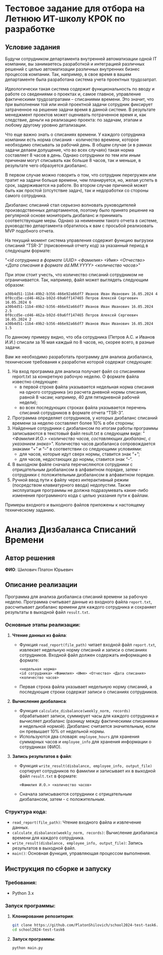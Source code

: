 # Тестовое задание для отбора на Летнюю ИТ-школу КРОК по разработке

## Условие задания
Будучи сотрудником департамента внутренней автоматизации одной IT компании, вы занимаетесь разработкой и интеграцией различных решений с целью автоматизации различных внутренних бизнес процессов компании. Так, например, в свое время в вашем департаменте была разработана система учета проектных трудозатрат.

Идеологически такая система содержит функциональность по вводу и работе со сведениями о проектах и, самое главное, управление фактическими трудозатратами – списаниями времени. Это значит, что при выполнении той или иной проектной задачи сотрудник фиксирует затраченное на решение задачи время в данной системе. В результате менеджмент проектов может оценивать потраченное время и, как следствие, деньги на реализацию проекта: по задачам, этапам и любому другому уровню детализации.

Что еще важно знать о списаниях времени. У каждого сотрудника компании есть норма списания - количество времени, которое необходимо списывать за рабочий день. В общем случае (и в рамках задачи делаем допущение, что во всех случаях) такая норма составляет 8 часов в день. Однако сотрудники по тем или иным причинам могут списывать как больше 8 часов, так и меньше, в результате чего образуется дизбаланс. 

В первом случае можно говорить о том, что сотрудник перегружен или тратит на задачи больше времени, чем планируется, но, желая успеть в срок, задерживается на работе. Во втором случае причиной может быть как простой (отсутствие задач), так и недоработки со стороны самого сотрудника. 

Дизбаланс списаний стал серьезно волновать руководителей производственных департаментов, поэтому было принято решение на регулярной основе мониторить дизбаланс и принимать соответствующие меры. Однако за неимением такого отчета в системе, руководство департамента обратилось к вам с просьбой реализовать MVP подобного отчета.

На текущий момент система управления содержит функцию выгрузки списаний “TSR-3” (присвоенный отчету код) за указанный период в следующем формате:

"_<id сотрудника в формате UUID> <Фамилия> <Имя> <Отчество> <Дата списания в формате dd.MM.YYYY> <количество часов>_"

При этом стоит учесть, что количество списаний сотрудником не ограничивается. Так, например, файл может выглядеть следующим образом:
```
a30b4d51-11b4-49b2-b356-466e92a66df7 Иванов Иван Иванович 16.05.2024 4
0f0ccd5e-cd46-462a-b92d-69a6ff147465 Петров Алексей Сергеевич 16.05.2024 6
a30b4d51-11b4-49b2-b356-466e92a66df7 Иванов Иван Иванович 16.05.2024 2.5
0f0ccd5e-cd46-462a-b92d-69a6ff147465 Петров Алексей Сергеевич 16.05.2024 2
a30b4d51-11b4-49b2-b356-466e92a66df7 Иванов Иван Иванович 16.05.2024 1.5
```

По данному примеру видно, что оба сотрудника (Петров А.С. и Иванов И.И.) списали за 16 мая каждый по 8 часов, но, скорее всего, в разные задачи.

Вам же необходимо разработать программу для анализа дизбаланса, технические требования к разработке которой содержат следующее:
1. На вход программа для анализа получает файл со списаниями report.txt за конкретную рабочую неделю. О формате файла известно следующее:
    - в первой строке файла указывается недельная норма списания на одного сотрудника (из расчета дневной нормы списания, равной 8 часам; например, 40 для пятидневной рабочей недели);
    - во всех последующих строках файла указывается перечень списаний сотрудников в формате отчета “TSR-3”. 
2. Программа определяет сотрудников, у которых дизбаланс списаний времени за неделю составляет более 10% в обе стороны;
3. Найденные сотрудники с дизбалансом по итогам работы программы записываются в текстовый файл result.txt в следующем виде:
  "_<Фамилия И.О.> <количество часов, составляющих дизбаланс, с указанием знака>_".
  Количество часов дизбаланса сопровождается знаками “+” и “–” в соответствии со следующими условиями:
    - для часов, которые идут сверх нормы, ставится знак “+”;
    - для часов, недостающих до нормы, ставится знак “–”.
4. В выходном файле сначала перечисляются сотрудники с отрицательным дизбалансом в алфавитном порядке, затем - сотрудники с положительным дизбалансом в алфавитном порядке.
5. Ручной ввод пути к файлу через интерактивный режим (посредством клавиатурного ввода) недопустим. Также эксплуатация программы не должна подразумевать какие-либо изменения программного кода с целью указания пути к файлам.

Примеры входного и выходного файлов приложены к настоящему техническому заданию.

# Анализ Дизбаланса Списаний Времени

## Автор решения
**ФИО**: Шилович Платон Юрьевич

## Описание реализации

Программа для анализа дизбаланса списаний времени за рабочую неделю. Программа считывает данные из входного файла `report.txt`, рассчитывает дизбаланс времени для каждого сотрудника и сохраняет результаты в выходной файл `result.txt`.

### Основные этапы реализации:

1. **Чтение данных из файла**:
   - Функция `read_report(file_path)` читает входной файл `report.txt`, извлекает недельную норму списаний и записи о списаниях сотрудников. Входной файл должен содержать информацию в формате:
     ```
     <недельная норма>
     <id сотрудника> <Фамилия> <Имя> <Отчество> <Дата списания> <количество часов>
     ```
   - Первая строка файла указывает недельную норму списаний, а последующие строки содержат записи о списаниях сотрудников.

2. **Вычисление дизбаланса**:
   - Функция `calculate_disbalance(weekly_norm, records)` обрабатывает записи, суммирует часы для каждого сотрудника и вычисляет дизбаланс (разницу между фактическими списаниями и недельной нормой). Дизбаланс считается значительным, если он превышает 10% от недельной нормы.
   - Используются два словаря: `employee_hours` для хранения суммарных часов и `employee_info` для хранения информации о сотрудниках (ФИО).

3. **Запись результатов в файл**:
   - Функция `write_result(disbalance, employee_info, output_file)` сортирует сотрудников по фамилии и записывает их в выходной файл `result.txt` в формате:
     ```
     <Фамилия И.О.> <количество часов>
     ```
   - Сначала записываются сотрудники с отрицательным дизбалансом, затем - с положительным.

### Структура кода:

- `read_report(file_path)`: Чтение входного файла и извлечение данных.
- `calculate_disbalance(weekly_norm, records)`: Вычисление дизбаланса времени для каждого сотрудника.
- `write_result(disbalance, employee_info, output_file)`: Запись результатов в выходной файл.
- `main()`: Основная функция, управляющая процессом выполнения.

## Инструкция по сборке и запуску

### Требования:

- Python 3.x

### Запуск программы:

1. **Клонирование репозитория**:
   ```bash
   git clone https://github.com/PlatonShilovich/school2024-test-task6.git
   cd school2024-test-task6
1. **Запуск программы**:
   ```bash
   python main.py
